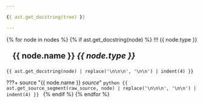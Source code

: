```yaml
---

{{ ast.get_docstring(tree) }}

---
```


{% for node in nodes %}
{% if ast.get_docstring(node) %}
!!! {{ node.type }}
    <h2 id="{{ node.name }}" class="admonition-title" style="margin: 0; padding: .5rem 1rem;">{{ node.name }} <em class="small">{{ node.type }}</em></h2>

    {{ ast.get_docstring(node) | replace('\n\n\n', '\n\n') | indent(4) }}

???+ source "{{ node.name }} <em class='small'>source</em>"
    ```python
    {{ ast.get_source_segment(raw_source, node) | replace('\n\n\n', '\n\n') | indent(4) }}
    ```
{% endif %}
{% endfor %}
